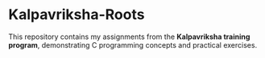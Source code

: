 # Kalpavriksha-Roots

This repository contains my assignments from the **Kalpavriksha training program**, demonstrating C programming concepts and practical exercises.

<!-- ## Assignments Hierarchy:

1. **[Calculator Problem Statement](https://github.com/akash2061/Kalpavriksha-Roots/tree/main/Assignment_1)**
2. **[CRUD Operations in File using C Language](https://github.com/akash2061/Kalpavriksha-Roots/tree/main/Assignment_2)**
3. **[Student Performance Analyzer](https://github.com/akash2061/Kalpavriksha-Roots/tree/main/Assignment_3)**
4. **[Sonar Image Processing](https://github.com/akash2061/Kalpavriksha-Roots/tree/main/Assignment_4)**
-->